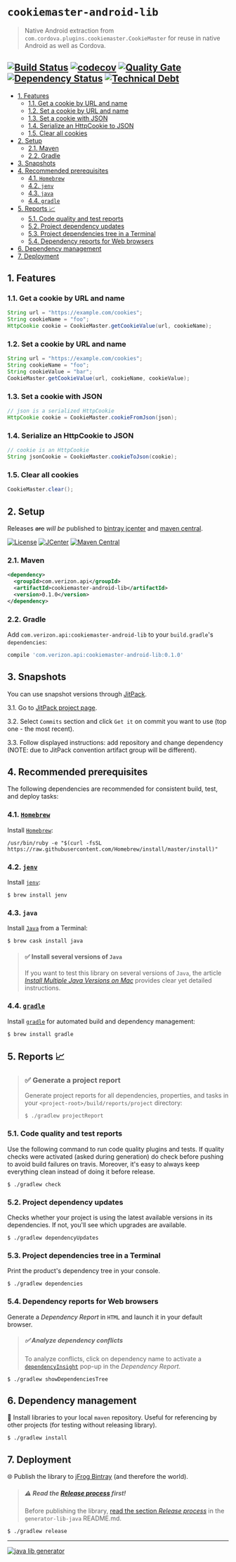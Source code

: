 # `cookiemaster-android-lib`

> Native Android extraction from `com.cordova.plugins.cookiemaster.CookieMaster` for reuse in native Android as well as Cordova.

[![Build Status](https://travis-ci.org/gregswindle/cookiemaster-android-lib.svg?branch=develop&style=flat-square)](https://travis-ci.org/gregswindle/cookiemaster-android-lib)  [![codecov](https://codecov.io/gh/gregswindle/cookiemaster-android-lib/branch/develop/graph/badge.svg?style=flat-square)](https://codecov.io/gh/gregswindle/cookiemaster-android-lib) [![Quality Gate](https://sonarqube.com/api/badges/gate?key=gregswindle-cookiemaster-android-lib&template=FLAT)](https://sonarqube.com/dashboard/index/gregswindle-cookiemaster-android-lib) [![Dependency Status](https://gemnasium.com/badges/github.com/gregswindle/cookiemaster-android-lib.svg?style=flat-square)](https://gemnasium.com/github.com/gregswindle/cookiemaster-android-lib) [![Technical Debt](https://sonarqube.com/api/badges/measure?key=gregswindle-cookiemaster-android-lib&metric=sqale_debt_ratio&template=FLAT)](https://sonarqube.com/dashboard?id=gregswindle-cookiemaster-android-lib)
---
<!-- TOC depthFrom:2 depthTo:4 withLinks:1 updateOnSave:1 orderedList:0 -->

- [1. Features](#1-features)
	- [1.1. Get a cookie by URL and name](#11-get-a-cookie-by-url-and-name)
	- [1.2. Set a cookie by URL and name](#12-set-a-cookie-by-url-and-name)
	- [1.3. Set a cookie with JSON](#13-set-a-cookie-with-json)
	- [1.4. Serialize an HttpCookie to JSON](#14-serialize-an-httpcookie-to-json)
	- [1.5. Clear all cookies](#15-clear-all-cookies)
- [2. Setup](#2-setup)
	- [2.1. Maven](#21-maven)
	- [2.2. Gradle](#22-gradle)
- [3. Snapshots](#3-snapshots)
- [4. Recommended prerequisites](#4-recommended-prerequisites)
	- [4.1. `Homebrew`](#41-homebrewhttpsbrewsh)
	- [4.2. `jenv`](#42-jenvhttpwwwjenvbe)
	- [4.3. `java`](#43-java)
	- [4.4. `gradle`](#44-gradlehttpsgradleorginstallwith-homebrew)
- [5. Reports :chart_with_upwards_trend:](#5-reports-chartwithupwardstrend)
	- [5.1. Code quality and test reports](#51-code-quality-and-test-reports)
	- [5.2. Project dependency updates](#52-project-dependency-updates)
	- [5.3. Project dependencies tree in a Terminal](#53-project-dependencies-tree-in-a-terminal)
	- [5.4. Dependency reports for Web browsers](#54-dependency-reports-for-web-browsers)
- [6. Dependency management](#6-dependency-management)
- [7. Deployment](#7-deployment)
<!-- /TOC -->

## 1. Features

### 1.1. Get a cookie by URL and name

```java
String url = "https://example.com/cookies";
String cookieName = "foo";
HttpCookie cookie = CookieMaster.getCookieValue(url, cookieName);
```

### 1.2. Set a cookie by URL and name

```java
String url = "https://example.com/cookies";
String cookieName = "foo";
String cookieValue = "bar";
CookieMaster.getCookieValue(url, cookieName, cookieValue);
```

### 1.3. Set a cookie with JSON

```java
// json is a serialized HttpCookie
HttpCookie cookie = CookieMaster.cookieFromJson(json);
```

### 1.4. Serialize an HttpCookie to JSON

```java
// cookie is an HttpCookie
String jsonCookie = CookieMaster.cookieToJson(cookie);
```

### 1.5. Clear all cookies

```java
CookieMaster.clear();
```

## 2. Setup

Releases ~~are~~ _will be_ published to [bintray jcenter](https://bintray.com/gregswindle/cookiemaster-android-lib/cookiemaster-android-lib/) and
[maven central](https://maven-badges.herokuapp.com/maven-central/com.verizon.api/cookiemaster-android-lib).

[![License](http://img.shields.io/badge/license-MIT-blue.svg?style=flat)](http://www.opensource.org/licenses/MIT)  [![JCenter](https://img.shields.io/bintray/v/gregswindle/cookiemaster-android-lib/cookiemaster-android-lib.svg?label=jcenter)](https://bintray.com/gregswindle/cookiemaster-android-lib/cookiemaster-android-lib/_latestVersion)
[![Maven Central](https://img.shields.io/maven-central/v/com.verizon.api/cookiemaster-android-lib.svg?style=flat)](https://maven-badges.herokuapp.com/maven-central/com.verizon.api/cookiemaster-android-lib)


### 2.1. Maven

```xml
<dependency>
  <groupId>com.verizon.api</groupId>
  <artifactId>cookiemaster-android-lib</artifactId>
  <version>0.1.0</version>
</dependency>
```

### 2.2. Gradle

Add `com.verizon.api:cookiemaster-android-lib` to your `build.gradle`'s `dependencies`:

```gradle
compile 'com.verizon.api:cookiemaster-android-lib:0.1.0'
```

## 3. Snapshots

You can use snapshot versions through [JitPack](https://jitpack.io).

3.1. Go to [JitPack project page](https://jitpack.io/#gregswindle/cookiemaster-android-lib).

3.2. Select `Commits` section and click `Get it` on commit you want to use (top one - the most recent).

3.3. Follow displayed instructions: add repository and change dependency (NOTE: due to JitPack convention artifact group will be different).

## 4. Recommended prerequisites

The following dependencies are recommended for consistent build, test, and deploy tasks:

### 4.1. [`Homebrew`](https://brew.sh/)

Install [`Homebrew`](https://brew.sh/):
```
/usr/bin/ruby -e "$(curl -fsSL https://raw.githubusercontent.com/Homebrew/install/master/install)"
```

### 4.2. [`jenv`](http://www.jenv.be/)

Install [`jenv`](http://www.jenv.be/):

```
$ brew install jenv
```

### 4.3. `java`

Install [`Java`](http://davidcai.github.io/blog/posts/install-multiple-jdk-on-mac/) from a Terminal:

```
$ brew cask install java
```

> #### :white_check_mark: Install several versions of `Java`
>
> If you want to test this library on several versions of `Java`, the article [_Install Multiple Java Versions on Mac_](http://davidcai.github.io/blog/posts/install-multiple-jdk-on-mac/) provides clear yet detailed instructions.

### 4.4. [`gradle`](https://gradle.org/install#with-homebrew)

Install [`gradle`](https://gradle.org/install#with-homebrew) for automated build and dependency management:

```
$ brew install gradle
```

## 5. Reports :chart_with_upwards_trend:

> ### :white_check_mark: Generate a project report
>
> Generate project reports for all dependencies, properties, and tasks in your `<project-root>/build/reports/project` directory:
> ```
> $ ./gradlew projectReport
> ```

### 5.1. Code quality and test reports

Use the following command to run code quality plugins and tests. If quality checks were activated (asked during generation) do check before pushing to avoid build failures on travis. Moreover, it's easy to always keep everything clean instead of doing it before release.

```
$ ./gradlew check
```

### 5.2. Project dependency updates

Checks whether your project is using the latest available versions in its dependencies. If not, you'll see which upgrades are available.

```
$ ./gradlew dependencyUpdates
```

### 5.3. Project dependencies tree in a Terminal

Print the product's dependency tree in your console.

```
$ ./gradlew dependencies
```

### 5.4. Dependency reports for Web browsers

Generate a _Dependency Report_ in `HTML` and launch it in your default browser.

> ##### :white_check_mark: Analyze dependency conflicts
>
> To analyze conflicts, click on dependency name to activate a [`dependencyInsight`](http://www.gradle.org/docs/current/groovydoc/org/gradle/api/tasks/diagnostics/DependencyInsightReportTask.html) pop-up in the _Dependency Report_.

```
$ ./gradlew showDependenciesTree
```

## 6. Dependency management

:link: Install libraries to your local `maven` repository. Useful for referencing by other projects (for testing without releasing library).

```
$ ./gradlew install
```

## 7. Deployment

:globe_with_meridians: Publish the library to [jFrog Bintray](https://bintray.com/) (and therefore the world).

> #####  :warning: Read the [_Release process_](https://github.com/xvik/generator-lib-java#release-process) first!
>
> Before publishing the library, [read the section _Release process_](https://github.com/xvik/generator-lib-java#release-process) in the `generator-lib-java` README.md.

```
$ ./gradlew release
```

---
[![java lib generator](http://img.shields.io/badge/Powered%20by-%20Java%20lib%20generator-green.svg?style=flat-square)](https://github.com/xvik/generator-lib-java)
